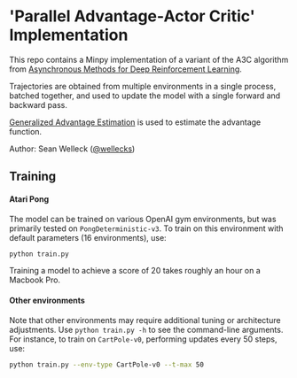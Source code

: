 # 'Parallel Advantage-Actor Critic' Implementation

This repo contains a Minpy implementation of a variant of the A3C algorithm from [Asynchronous Methods for Deep Reinforcement Learning](https://arxiv.org/pdf/1602.01783v2.pdf).

Trajectories are obtained from multiple environments in a single process, batched together, and used to update the model with a single forward and backward pass.

[Generalized Advantage Estimation](https://arxiv.org/pdf/1506.02438v5.pdf) is used to estimate the advantage function.

Author: Sean Welleck ([@wellecks](https://github.com/wellecks))

## Training

#### Atari Pong

The model can be trained on various OpenAI gym environments, but was primarily tested on `PongDeterministic-v3`. To train on 
this environment with default parameters (16 environments), use:

```bash
python train.py
```

Training a model to achieve a score of 20 takes roughly an hour on a Macbook Pro.

#### Other environments

Note that other environments may require additional tuning or architecture adjustments. Use `python train.py -h` to see the command-line arguments. 
For instance, to train on `CartPole-v0`, performing updates every 50 steps,
use:

```bash
python train.py --env-type CartPole-v0 --t-max 50
```
